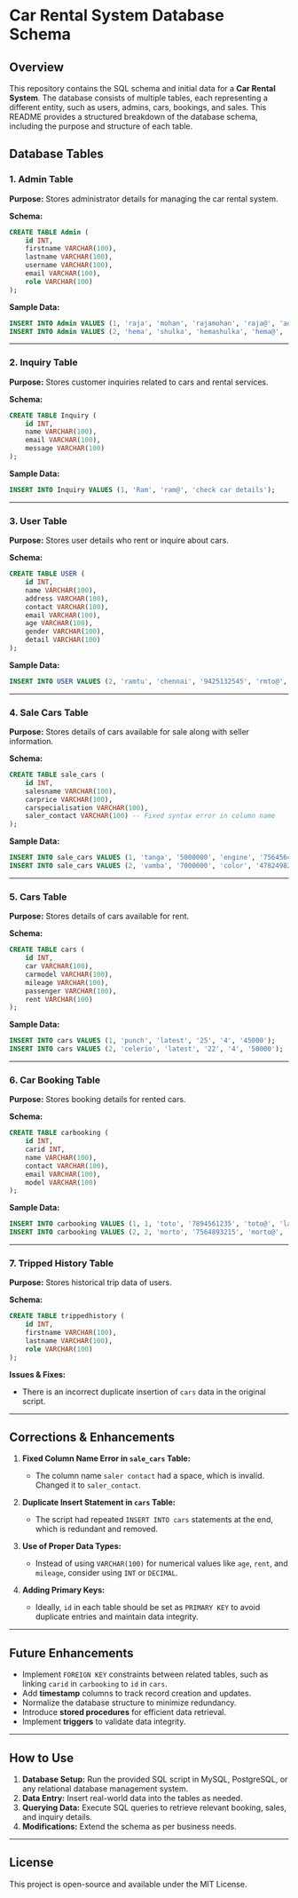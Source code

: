 # Car Rental System Database Schema

## Overview
This repository contains the SQL schema and initial data for a **Car Rental System**. The database consists of multiple tables, each representing a different entity, such as users, admins, cars, bookings, and sales. This README provides a structured breakdown of the database schema, including the purpose and structure of each table.

## Database Tables

### 1. Admin Table
**Purpose:** Stores administrator details for managing the car rental system.

**Schema:**
```sql
CREATE TABLE Admin (
    id INT,
    firstname VARCHAR(100),
    lastname VARCHAR(100),
    username VARCHAR(100),
    email VARCHAR(100),
    role VARCHAR(100)
);
```

**Sample Data:**
```sql
INSERT INTO Admin VALUES (1, 'raja', 'mohan', 'rajamohan', 'raja@', 'admin1');
INSERT INTO Admin VALUES (2, 'hema', 'shulka', 'hemashulka', 'hema@', 'admin2');
```

---

### 2. Inquiry Table
**Purpose:** Stores customer inquiries related to cars and rental services.

**Schema:**
```sql
CREATE TABLE Inquiry (
    id INT,
    name VARCHAR(100),
    email VARCHAR(100),
    message VARCHAR(100)
);
```

**Sample Data:**
```sql
INSERT INTO Inquiry VALUES (1, 'Ram', 'ram@', 'check car details');
```

---

### 3. User Table
**Purpose:** Stores user details who rent or inquire about cars.

**Schema:**
```sql
CREATE TABLE USER (
    id INT,
    name VARCHAR(100),
    address VARCHAR(100),
    contact VARCHAR(100),
    email VARCHAR(100),
    age VARCHAR(100),
    gender VARCHAR(100),
    detail VARCHAR(100)
);
```

**Sample Data:**
```sql
INSERT INTO USER VALUES (2, 'ramtu', 'chennai', '9425132545', 'rmto@','18','male','details of color');
```

---

### 4. Sale Cars Table
**Purpose:** Stores details of cars available for sale along with seller information.

**Schema:**
```sql
CREATE TABLE sale_cars (
    id INT,
    salesname VARCHAR(100),
    carprice VARCHAR(100),
    carspecialisation VARCHAR(100),
    saler_contact VARCHAR(100) -- Fixed syntax error in column name
);
```

**Sample Data:**
```sql
INSERT INTO sale_cars VALUES (1, 'tanga', '5000000', 'engine', '756456484');
INSERT INTO sale_cars VALUES (2, 'vamba', '7000000', 'color', '4782498242');
```

---

### 5. Cars Table
**Purpose:** Stores details of cars available for rent.

**Schema:**
```sql
CREATE TABLE cars (
    id INT,
    car VARCHAR(100),
    carmodel VARCHAR(100),
    mileage VARCHAR(100),
    passenger VARCHAR(100),
    rent VARCHAR(100)
);
```

**Sample Data:**
```sql
INSERT INTO cars VALUES (1, 'punch', 'latest', '25', '4', '45000');
INSERT INTO cars VALUES (2, 'celerio', 'latest', '22', '4', '50000');
```

---

### 6. Car Booking Table
**Purpose:** Stores booking details for rented cars.

**Schema:**
```sql
CREATE TABLE carbooking (
    id INT,
    carid INT,
    name VARCHAR(100),
    contact VARCHAR(100),
    email VARCHAR(100),
    model VARCHAR(100)
);
```

**Sample Data:**
```sql
INSERT INTO carbooking VALUES (1, 1, 'toto', '7894561235', 'toto@', 'latest');
INSERT INTO carbooking VALUES (2, 2, 'morto', '7564893215', 'morto@', 'latest');
```

---

### 7. Tripped History Table
**Purpose:** Stores historical trip data of users.

**Schema:**
```sql
CREATE TABLE trippedhistory (
    id INT,
    firstname VARCHAR(100),
    lastname VARCHAR(100),
    role VARCHAR(100)
);
```

**Issues & Fixes:**
- There is an incorrect duplicate insertion of `cars` data in the original script.

---

## Corrections & Enhancements

1. **Fixed Column Name Error in `sale_cars` Table:**
   - The column name `saler contact` had a space, which is invalid. Changed it to `saler_contact`.
   
2. **Duplicate Insert Statement in `cars` Table:**
   - The script had repeated `INSERT INTO cars` statements at the end, which is redundant and removed.

3. **Use of Proper Data Types:**
   - Instead of using `VARCHAR(100)` for numerical values like `age`, `rent`, and `mileage`, consider using `INT` or `DECIMAL`.

4. **Adding Primary Keys:**
   - Ideally, `id` in each table should be set as `PRIMARY KEY` to avoid duplicate entries and maintain data integrity.

---

## Future Enhancements
- Implement `FOREIGN KEY` constraints between related tables, such as linking `carid` in `carbooking` to `id` in `cars`.
- Add **timestamp** columns to track record creation and updates.
- Normalize the database structure to minimize redundancy.
- Introduce **stored procedures** for efficient data retrieval.
- Implement **triggers** to validate data integrity.

---

## How to Use
1. **Database Setup:** Run the provided SQL script in MySQL, PostgreSQL, or any relational database management system.
2. **Data Entry:** Insert real-world data into the tables as needed.
3. **Querying Data:** Execute SQL queries to retrieve relevant booking, sales, and inquiry details.
4. **Modifications:** Extend the schema as per business needs.

---

## License
This project is open-source and available under the MIT License.

